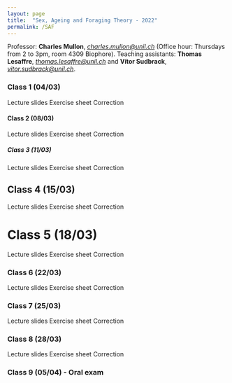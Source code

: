 ```yaml
---
layout: page
title:  "Sex, Ageing and Foraging Theory - 2022"
permalink: /SAF
---
```



Professor: **Charles Mullon**, *charles.mullon@unil.ch* (Office hour: Thursdays from 2 to 3pm, room 4309 Biophore). 
Teaching assistants: **Thomas Lesaffre**, *thomas.lesaffre@unil.ch* and **Vítor Sudbrack**, *vitor.sudbrack@unil.ch*. 


### Class 1 (04/03)

Lecture slides 
Exercise sheet
Correction

#### Class 2 (08/03)

Lecture slides 
Exercise sheet
Correction

##### Class 3 (11/03)

Lecture slides 
Exercise sheet
Correction

## Class 4 (15/03)

Lecture slides 
Exercise sheet
Correction

# Class 5 (18/03)

Lecture slides 
Exercise sheet
Correction

### Class 6 (22/03)

Lecture slides 
Exercise sheet
Correction

### Class 7 (25/03)

Lecture slides 
Exercise sheet
Correction

### Class 8 (28/03)

Lecture slides 
Exercise sheet
Correction

### Class 9 (05/04) - Oral exam


